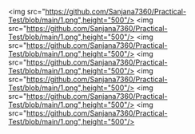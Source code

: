 <p>

<img src="https://github.com/Sanjana7360/Practical-Test/blob/main/1.png",height="500"/>
<img src="https://github.com/Sanjana7360/Practical-Test/blob/main/1.png",height="500"/>
<img src="https://github.com/Sanjana7360/Practical-Test/blob/main/1.png",height="500"/>
<img src="https://github.com/Sanjana7360/Practical-Test/blob/main/1.png",height="500"/>
<img src="https://github.com/Sanjana7360/Practical-Test/blob/main/1.png",height="500"/>
<img src="https://github.com/Sanjana7360/Practical-Test/blob/main/1.png",height="500"/>
<img src="https://github.com/Sanjana7360/Practical-Test/blob/main/1.png",height="500"/>
   
</p>
